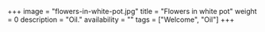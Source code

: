 +++
image = "flowers-in-white-pot.jpg"
title = "Flowers in white pot"
weight = 0
description = "Oil."
availability = ""
tags = ["Welcome", "Oil"]
+++

